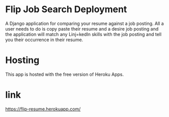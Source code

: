 # Flip Job Search Deployment
A Django application for comparing your resume against a job posting.
All a user needs to do is copy paste their resume and a desire job posting
and the application will match any Linj=kedIn skills with the job posting
and tell you their occurrence in their resume.

# Hosting
This app is hosted with the free version of Heroku Apps.

# link
https://flip-resume.herokuapp.com/
